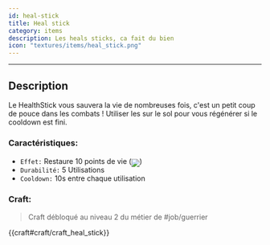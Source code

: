 ```yaml
---
id: heal-stick
title: Heal stick
category: items
description: Les heals sticks, ca fait du bien
icon: "textures/items/heal_stick.png"
---
```

___
## Description

Le HealthStick vous sauvera la vie de nombreuses fois, c'est un petit coup de pouce dans les combats !
Utiliser les sur le sol pour vous régénérer si le cooldown est fini.

### Caractéristiques:

* ``Effet:`` Restaure 10 points de vie (<img src="https://user-images.githubusercontent.com/66992287/148552833-5dca13e9-6fd3-455f-9043-ad5968730f4d.png" style='display: inline-block;position: relative;top: 6px;'>)
* ``Durabilité:`` 5 Utilisations
* ``Cooldown:`` 10s entre chaque utilisation
    
### Craft: 

> Craft débloqué au niveau 2 du métier de #job/guerrier

{{craft#craft/craft_heal_stick}}
